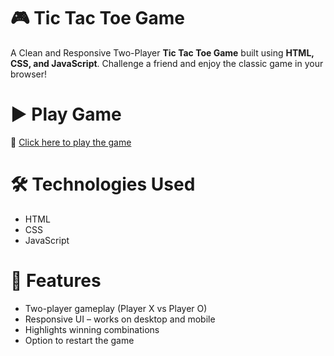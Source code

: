 # 🎮 Tic Tac Toe Game

A Clean and Responsive Two-Player **Tic Tac Toe Game** built using **HTML, CSS, and JavaScript**. Challenge a friend and enjoy the classic game in your browser!

# ▶️ Play Game

🔗 [Click here to play the game](https://abdullahshabir31.github.io/Tic-Tac-Toe-Game/)

# 🛠️ Technologies Used

- HTML
- CSS
- JavaScript

# 📌 Features

- Two-player gameplay (Player X vs Player O)
- Responsive UI – works on desktop and mobile
- Highlights winning combinations
- Option to restart the game
